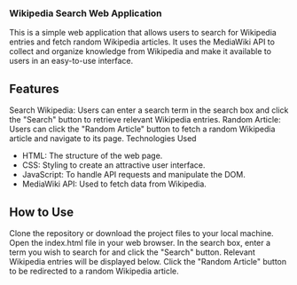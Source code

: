### Wikipedia Search Web Application
This is a simple web application that allows users to search for Wikipedia entries and fetch random Wikipedia articles. It uses the MediaWiki API to collect and organize knowledge from Wikipedia and make it available to users in an easy-to-use interface.

## Features
Search Wikipedia: Users can enter a search term in the search box and click the "Search" button to retrieve relevant Wikipedia entries.
Random Article: Users can click the "Random Article" button to fetch a random Wikipedia article and navigate to its page.
Technologies Used
- HTML: The structure of the web page.
- CSS: Styling to create an attractive user interface.
- JavaScript: To handle API requests and manipulate the DOM.
- MediaWiki API: Used to fetch data from Wikipedia.
## How to Use
Clone the repository or download the project files to your local machine.
Open the index.html file in your web browser.
In the search box, enter a term you wish to search for and click the "Search" button. Relevant Wikipedia entries will be displayed below.
Click the "Random Article" button to be redirected to a random Wikipedia article.
